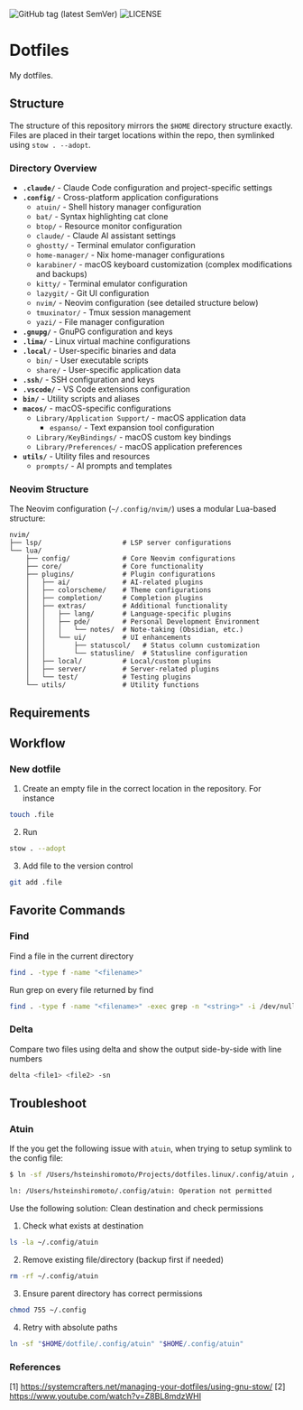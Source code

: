 ![GitHub tag (latest SemVer)](https://img.shields.io/github/v/tag/hsteinshiromoto/dotfiles?style=flat)
![LICENSE](https://img.shields.io/badge/license-MIT-lightgrey.svg)

# Dotfiles

My dotfiles.

## Structure

The structure of this repository mirrors the `$HOME` directory structure exactly. Files are placed in their target locations within the repo, then symlinked using `stow . --adopt`.

### Directory Overview

- **`.claude/`** - Claude Code configuration and project-specific settings
- **`.config/`** - Cross-platform application configurations
  - `atuin/` - Shell history manager configuration
  - `bat/` - Syntax highlighting cat clone
  - `btop/` - Resource monitor configuration
  - `claude/` - Claude AI assistant settings
  - `ghostty/` - Terminal emulator configuration
  - `home-manager/` - Nix home-manager configurations
  - `karabiner/` - macOS keyboard customization (complex modifications and backups)
  - `kitty/` - Terminal emulator configuration
  - `lazygit/` - Git UI configuration
  - `nvim/` - Neovim configuration (see detailed structure below)
  - `tmuxinator/` - Tmux session management
  - `yazi/` - File manager configuration
- **`.gnupg/`** - GnuPG configuration and keys
- **`.lima/`** - Linux virtual machine configurations
- **`.local/`** - User-specific binaries and data
  - `bin/` - User executable scripts
  - `share/` - User-specific application data
- **`.ssh/`** - SSH configuration and keys
- **`.vscode/`** - VS Code extensions configuration
- **`bin/`** - Utility scripts and aliases
- **`macos/`** - macOS-specific configurations
  - `Library/Application Support/` - macOS application data
    - `espanso/` - Text expansion tool configuration
  - `Library/KeyBindings/` - macOS custom key bindings
  - `Library/Preferences/` - macOS application preferences
- **`utils/`** - Utility files and resources
  - `prompts/` - AI prompts and templates

### Neovim Structure

The Neovim configuration (`~/.config/nvim/`) uses a modular Lua-based structure:

```
nvim/
├── lsp/                    # LSP server configurations
└── lua/
    ├── config/             # Core Neovim configurations
    ├── core/               # Core functionality
    ├── plugins/            # Plugin configurations
    │   ├── ai/             # AI-related plugins
    │   ├── colorscheme/    # Theme configurations
    │   ├── completion/     # Completion plugins
    │   ├── extras/         # Additional functionality
    │   │   ├── lang/       # Language-specific plugins
    │   │   ├── pde/        # Personal Development Environment
    │   │   │   └── notes/  # Note-taking (Obsidian, etc.)
    │   │   └── ui/         # UI enhancements
    │   │       ├── statuscol/   # Status column customization
    │   │       └── statusline/  # Statusline configuration
    │   ├── local/          # Local/custom plugins
    │   ├── server/         # Server-related plugins
    │   └── test/           # Testing plugins
    └── utils/              # Utility functions
```

## Requirements


## Workflow

### New dotfile

1. Create an empty file in the correct location in the repository. For instance
```bash
touch .file
```
2. Run
```bash
stow . --adopt
```
3. Add file to the version control
```bash
git add .file
```

## Favorite Commands

### Find

Find a file in the current directory
```bash
find . -type f -name "<filename>"
```

Run grep on every file returned by find
```bash
find . -type f -name "<filename>" -exec grep -n "<string>" -i /dev/null —color=always {} ';'
```

### Delta

Compare two files using delta and show the output side-by-side with line numbers
```bash
delta <file1> <file2> -sn

```


## Troubleshoot

### Atuin

If the you get the following issue with `atuin`, when trying to setup symlink to the config file:
```bash
$ ln -sf /Users/hsteinshiromoto/Projects/dotfiles.linux/.config/atuin /Users/hsteinshiromoto/.config

ln: /Users/hsteinshiromoto/.config/atuin: Operation not permitted
```

Use the following solution: Clean destination and check permissions
1. Check what exists at destination
```bash
ls -la ~/.config/atuin
```

2. Remove existing file/directory (backup first if needed)
```bash
rm -rf ~/.config/atuin
```

3. Ensure parent directory has correct permissions
```bash
chmod 755 ~/.config
```

4. Retry with absolute paths
```bash
ln -sf "$HOME/dotfile/.config/atuin" "$HOME/.config/atuin"
```

### References

[1] https://systemcrafters.net/managing-your-dotfiles/using-gnu-stow/
[2] https://www.youtube.com/watch?v=Z8BL8mdzWHI

